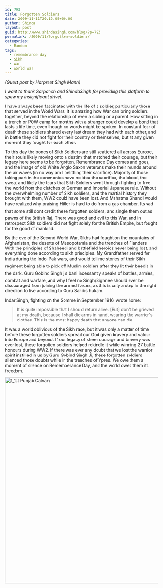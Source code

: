 ```yaml
---
id: 793
title: Forgotten Soldiers
date: 2009-11-11T20:15:09+00:00
author: Shinda
layout: post
guid: http://www.shindasingh.com/blog/?p=793
permalink: /2009/11/forgotten-soldiers/
categories:
  - Random
tags:
  - remembrance day
  - Sikh
  - war
  - world war
---
```

_(Guest post by Harpreet Singh Mann)_

_I want to thank Sarpanch and ShindaSingh for providing this platform to spew my insignificant drivel._

I have always been fascinated with the life of a soldier, particularly those that served in the World Wars. It is amazing how War can bring soldiers together, beyond the relationship of even a sibling or a parent. How sitting in a trench or POW camp for months with a stranger could develop a bond that lasts a life time, even though no words might be spoken. In constant fear of death these soldiers shared every last dream they had with each other, and in battle they did not fight for their country or themselves, but at any given moment they fought for each other.

To this day the bones of Sikh Soldiers are still scattered all across Europe, their souls likely moving onto a destiny that matched their courage, but their legacy here seems to be forgotten. Remembrance Day comes and goes, and the image of old White Anglo Saxon veterans make their rounds around the air waves (in no way am I belittling their sacrifice). Majority of those taking part in the ceremonies have no idea the sacrifice, the blood, the sweat and likely the tears that Sikh Soldiers went through fighting to free the world from the clutches of German and Imperial Japanese rule. Without the overwhelming number of Sikh soldiers, and the martial history they brought with them, WW2 could have been lost. And Mahatma Ghandi would have realized why praising Hitler is hard to do from a gas chamber. Its sad that some still dont credit these forgotten soldiers, and single them out as pawns of the British Raj. There was good and evil to this War, and in retrospect Sikh soldiers did not fight solely for the British Empire, but fought for the good of mankind.

By the eve of the Second World War, Sikhs had fought on the mountains of Afghanistan, the deserts of Mesopotamia and the trenches of Flanders. With the principles of Shaheedi and battlefield heroics never being lost, and everything done according to sikh principles. My Grandfather served for India during the Indo  Pak wars, and would tell me stories of their Sikh regiment being able to pick off Muslim soldiers after they lit their beedis in the dark. Guru Gobind Singh jis bani incessantly speaks of battles, armies, combat and warfare, and why I feel no Singh/Sighnee should ever be discouraged from joining the armed forces, as this is only a step in the right direction to live according to Guru Sahibs hukam.

Indar Singh, fighting on the Somme in September 1916, wrote home:

> It is quite impossible that I should return alive. [But] don't be grieved at my death, because I shall die arms in hand, wearing the warrior's clothes. This is the most happy death that anyone can die.

It was a world oblivious of the Sikh race, but it was only a matter of time before these forgotten soldiers spread our God given bravery and valour into Europe and beyond. If our legacy of sheer courage and bravery was ever lost, these forgotten soldiers helped rekindle it while winning 27 battle honours during WW2. If there was ever any doubt that we lost the warrior spirit instilled in us by Guru Gobind Singh Ji, these forgotten soldiers silenced those doubts while in the trenches of Ypres. We owe them a moment of silence on Rememberance Day, and the world owes them its freedom.

[<img class="aligncenter size-full wp-image-796" title="1_1st Punjab Calvary" src="http://www.shindasingh.com/blog/wp-content/uploads/2009/11/1_1st-Punjab-Calvary.jpg" alt="1_1st Punjab Calvary" width="552" height="677" />](http://www.shindasingh.com/blog/wp-content/uploads/2009/11/1_1st-Punjab-Calvary.jpg)
